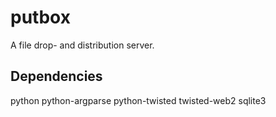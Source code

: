 putbox
======

A file drop- and distribution server.

Dependencies
------------

python
python-argparse
python-twisted
twisted-web2
sqlite3
